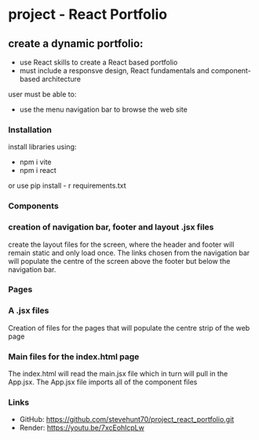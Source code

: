 # project - React Portfolio

## create a dynamic portfolio:
  - use React skills to create a React based portfolio
  - must include a responsve design, React fundamentals and component-based architecture

user must be able to:
  - use the menu navigation bar to browse the web site

### Installation
install libraries using:
  - npm i vite
  - npm i react

or use pip install - r requirements.txt

### Components
### creation of navigation bar, footer and layout .jsx files
create the layout files for the screen, where the header and footer will remain static and only load once.
The links chosen from the navigation bar will populate the centre of the screen above the footer but below the navigation bar.

### Pages
### A .jsx files
Creation of files for the pages that will populate the centre strip of the web page

### Main files for the index.html page
The index.html will read the main.jsx file which in turn will pull in the App.jsx. The App.jsx file imports all of the component files

### Links
  - GitHub: https://github.com/stevehunt70/project_react_portfolio.git
  - Render: https://youtu.be/7xcEohlcpLw